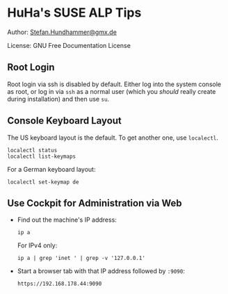 # HuHa's SUSE ALP Tips

Author: Stefan.Hundhammer@gmx.de

License: GNU Free Documentation License


## Root Login

Root login via ssh is disabled by default. Either log into the system console
as root, or log in via `ssh` as a normal user (which you _should_ really create
during installation) and then use `su`.


## Console Keyboard Layout

The US keyboard layout is the default. To get another one, use `localectl`.

    localectl status
    localectl list-keymaps

For a German keyboard layout:

    localectl set-keymap de


## Use Cockpit for Administration via Web

- Find out the machine's IP address:

      ip a

  For IPv4 only:

      ip a | grep 'inet ' | grep -v '127.0.0.1'

- Start a browser tab with that IP address followed by `:9090`:

      https://192.168.178.44:9090

